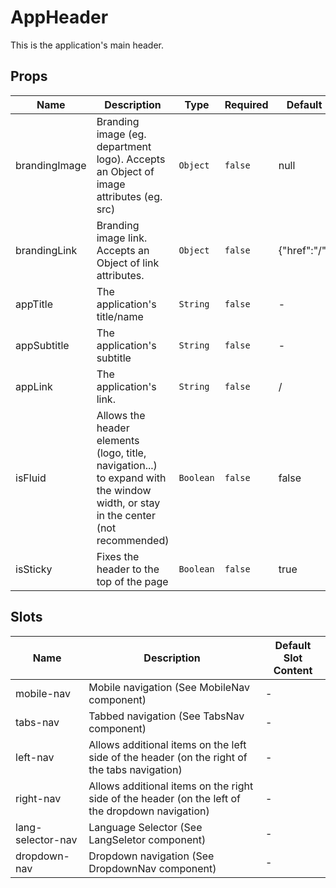 # AppHeader

This is the application's main header.

## Props

<!-- @vuese:AppHeader:props:start -->
|Name|Description|Type|Required|Default|
|---|---|---|---|---|
|brandingImage|Branding image (eg. department logo). Accepts an Object of image attributes (eg. src)|`Object`|`false`|null|
|brandingLink|Branding image link. Accepts an Object of link attributes.|`Object`|`false`|{"href":"/"}|
|appTitle|The application's title/name|`String`|`false`|-|
|appSubtitle|The application's subtitle|`String`|`false`|-|
|appLink|The application's link.|`String`|`false`|/|
|isFluid|Allows the header elements (logo, title, navigation...) to expand with the window width, or stay in the center (not recommended)|`Boolean`|`false`|false|
|isSticky|Fixes the header to the top of the page|`Boolean`|`false`|true|

<!-- @vuese:AppHeader:props:end -->


## Slots

<!-- @vuese:AppHeader:slots:start -->
|Name|Description|Default Slot Content|
|---|---|---|
|mobile-nav|Mobile navigation (See MobileNav component)|-|
|tabs-nav|Tabbed navigation (See TabsNav component)|-|
|left-nav|Allows additional items on the left side of the header (on the right of the tabs navigation)|-|
|right-nav|Allows additional items on the right side of the header (on the left of the dropdown navigation)|-|
|lang-selector-nav|Language Selector (See LangSeletor component)|-|
|dropdown-nav|Dropdown navigation (See DropdownNav component)|-|

<!-- @vuese:AppHeader:slots:end -->



